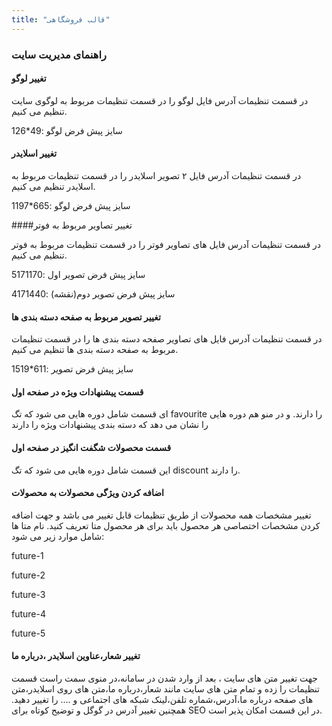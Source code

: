 ```yaml
---
title: "قالب فروشگاهی"
---
```

### راهنمای مدیریت سایت

#### تغییر لوگو

در قسمت تنظیمات آدرس فایل لوگو را در قسمت تنظیمات مربوط به لوگوی سایت تنظیم می کنیم.

سایز پیش فرض لوگو :49*126

#### تغییر اسلایدر

در قسمت تنظیمات آدرس فایل ۲ تصویر اسلایدر را در قسمت تنظیمات مربوط به اسلایدر تنظیم می کنیم.

سایز پیش فرض لوگو :665*1197

####تغییر تصاویر مربوط به فوتر

در قسمت تنظیمات آدرس فایل های تصاویر فوتر را در قسمت تنظیمات مربوط به فوتر تنظیم می کنیم.

سایز پیش فرض تصویر اول :5171170

سایز پیش فرض تصویر دوم(نقشه) :4171440


#### تغییر تصویر مربوط به صفحه دسته بندی ها

در قسمت تنظیمات آدرس فایل  های تصاویر صفحه دسته بندی ها  را در قسمت تنظیمات مربوط به  صفحه دسته بندی ها تنظیم می کنیم.

سایز پیش فرض تصویر  :611*1519

#### قسمت پیشنهادات ویژه در صفحه اول

ای قسمت شامل دوره هایی می شود که تگ
favourite
را دارند.
و در منو هم دوره هایی را نشان می دهد که دسته بندی پیشنهادات ویژه را دارند


#### قسمت محصولات شگفت انگیز  در صفحه اول

این قسمت شامل دوره هایی می شود که تگ
discount
را دارند.


#### اضافه کردن ویژگی محصولات به محصولات

تغییر مشخصات همه محصولات  از طریق تنظیمات قابل تغییر می باشد و جهت اضافه کردن مشخصات اختصاصی هر محصول
باید برای هر محصول متا تعریف کنید.
نام متا ها شامل موارد زیر می شود:

future-1

future-2

future-3

future-4

future-5

#### تغییر شعار،عناوین اسلایدر ،درباره ما

جهت تغییر متن های سایت ، بعد از وارد شدن در سامانه،در منوی سمت راست قسمت تنظیمات را زده و تمام متن های سایت مانند شعار،درباره ما،متن های روی اسلایدر،متن های صفحه درباره ما،آدرس،شماره تلفن،لینک شبکه های اجتماعی و .... را تغییر دهید.
همچنین تغییر آدرس در گوگل  و توضیح کوتاه برای SEO در این قسمت امکان پذیر است.